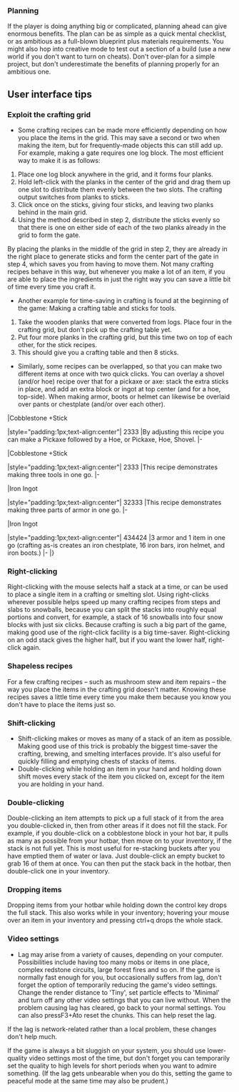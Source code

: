 ### Planning
If the player is doing anything big or complicated, planning ahead can give enormous benefits. The plan can be as simple as a quick mental checklist, or as ambitious as a full-blown blueprint plus materials requirements. You might also hop into creative mode to test out a section of a build (use a new world if you don't want to turn on cheats). Don't over-plan for a simple project, but don't underestimate the benefits of planning properly for an ambitious one.

## User interface tips
### Exploit the crafting grid
- Some crafting recipes can be made more efficiently depending on how you place the items in the grid. This may save a second or two when making the item, but for frequently-made objects this can still add up. For example, making a gate requires one log block. The most efficient way to make it is as follows:

1. Place one log block anywhere in the grid, and it forms four planks.
2. Hold left-click with the planks in the center of the grid and drag them up one slot to distribute them evenly between the two slots. The crafting output switches from planks to sticks.
3. Click once on the sticks, giving four sticks, and leaving two planks behind in the main grid.
4. Using the method described in step 2, distribute the sticks evenly so that there is one on either side of each of the two planks already in the grid to form the gate.

By placing the planks in the middle of the grid in step 2, they are already in the right place to generate sticks and form the center part of the gate in step 4, which saves you from having to move them. Not many crafting recipes behave in this way, but whenever you make a lot of an item, if you are able to place the ingredients in just the right way you can save a little bit of time every time you craft it.

- Another example for time-saving in crafting is found at the beginning of the game: Making a crafting table and sticks for tools.

1. Take the wooden planks that were converted from logs. Place four in the crafting grid, but don't pick up the crafting table yet.
2. Put four more planks in the crafting grid, but this time two on top of each other, for the stick recipes.
3. This should give you a crafting table and then 8 sticks.

- Similarly, some recipes can be overlapped, so that you can make two different items at once with two quick clicks. You can overlay a shovel (and/or hoe) recipe over that for a pickaxe or axe: stack the extra sticks in place, and add an extra block or ingot at top center (and for a hoe, top-side). When making armor, boots or helmet can likewise be overlaid over pants or chestplate (and/or over each other).

|Cobblestone +Stick


|style="padding:1px;text-align:center"|
2333
|By adjusting this recipe you can make a Pickaxe followed by a Hoe, or Pickaxe, Hoe, Shovel.
|-

|Cobblestone +Stick


|style="padding:1px;text-align:center"|
2333
|This recipe demonstrates making three tools in one go.
|-

|Iron Ingot


|style="padding:1px;text-align:center"|
32333
|This recipe demonstrates making three parts of armor in one go.
|-

|Iron Ingot


|style="padding:1px;text-align:center"|
434424
|3 armor and 1 item in one go (crafting as-is creates an iron chestplate, 16 iron bars, iron helmet, and iron boots.)
|-
|}

### Right-clicking
Right-clicking with the mouse selects half a stack at a time, or can be used to place a single item in a crafting or smelting slot. Using right-clicks wherever possible helps speed up many crafting recipes from steps and slabs to snowballs, because you can split the stacks into roughly equal portions and convert, for example, a stack of 16 snowballs into four snow blocks with just six clicks. Because crafting is such a big part of the game, making good use of the right-click facility is a big time-saver. Right-clicking on an odd stack gives the higher half, but if you want the lower half, right-click again.

### Shapeless recipes
For a few crafting recipes – such as mushroom stew and item repairs – the way you place the items in the crafting grid doesn't matter. Knowing these recipes saves a little time every time you make them because you know you don't have to place the items just so.

### Shift-clicking
- Shift-clicking makes or moves as many of a stack of an item as possible. Making good use of this trick is probably the biggest time-saver the crafting, brewing, and smelting interfaces provide. It's also useful for quickly filling and emptying chests of stacks of items.
- Double-clicking while holding an item in your hand and holding down shift moves every stack of the item you clicked on, except for the item you are holding in your hand.

### Double-clicking
Double-clicking an item attempts to pick up a full stack of it from the area you double-clicked in, then from other areas if it does not fill the stack. For example, if you double-click on a cobblestone block in your hot bar, it pulls as many as possible from your hotbar, then move on to your inventory, if the stack is not full yet. This is most useful for re-stacking buckets after you have emptied them of water or lava. Just double-click an empty bucket to grab 16 of them at once. You can then put the stack back in the hotbar, then double-click one in your inventory.

### Dropping items
Dropping items from your hotbar while holding down the control key drops the full stack. This also works while in your inventory; hovering your mouse over an item in your inventory and pressing ctrl+q drops the whole stack.

### Video settings
- Lag may arise from a variety of causes, depending on your computer. Possibilities include having too many mobs or items in one place, complex redstone circuits, large forest fires and so on. If the game is normally fast enough for you, but occasionally suffers from lag, don't forget the option of temporarily reducing the game's video settings. Change the render distance to 'Tiny', set particle effects to 'Minimal' and turn off any other video settings that you can live without. When the problem causing lag has cleared, go back to your normal settings. You can also pressF3+Ato reset the chunks. This can help reset the lag.

If the lag is network-related rather than a local problem, these changes don't help much.

If the game is always a bit sluggish on your system, you should use lower-quality video settings most of the time, but don't forget you can temporarily set the quality to high levels for short periods when you want to admire something. (If the lag gets unbearable when you do this, setting the game to peaceful mode at the same time may also be prudent.)


